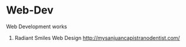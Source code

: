 # Web-Dev
Web Development works

1. Radiant Smiles Web Design
http://mysanjuancapistranodentist.com/
